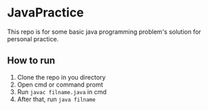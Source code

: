 # JavaPractice
This repo is for some basic java programming problem's solution for personal practice.

## How to run
1. Clone the repo in you directory
2. Open cmd or command promt
3. Run `javac filname.java` in cmd
4. After that, run `java filname`
